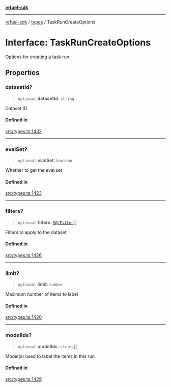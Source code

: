[**refuel-sdk**](../../README.md)

***

[refuel-sdk](../../modules.md) / [types](../README.md) / TaskRunCreateOptions

# Interface: TaskRunCreateOptions

Options for creating a task run

## Properties

### datasetId?

> `optional` **datasetId**: `string`

Dataset ID

#### Defined in

[src/types.ts:1432](https://github.com/refuel-ai/refuel-sdk/blob/240c3e68ab946b6c24b6f2eafb12779c24332cdb/src/types.ts#L1432)

***

### evalSet?

> `optional` **evalSet**: `boolean`

Whether to get the eval set

#### Defined in

[src/types.ts:1423](https://github.com/refuel-ai/refuel-sdk/blob/240c3e68ab946b6c24b6f2eafb12779c24332cdb/src/types.ts#L1423)

***

### filters?

> `optional` **filters**: [`SQLFilter`](SQLFilter.md)[]

Filters to apply to the dataset

#### Defined in

[src/types.ts:1426](https://github.com/refuel-ai/refuel-sdk/blob/240c3e68ab946b6c24b6f2eafb12779c24332cdb/src/types.ts#L1426)

***

### limit?

> `optional` **limit**: `number`

Maximum number of items to label

#### Defined in

[src/types.ts:1420](https://github.com/refuel-ai/refuel-sdk/blob/240c3e68ab946b6c24b6f2eafb12779c24332cdb/src/types.ts#L1420)

***

### modelIds?

> `optional` **modelIds**: `string`[]

Model(s) used to label the items in this run

#### Defined in

[src/types.ts:1429](https://github.com/refuel-ai/refuel-sdk/blob/240c3e68ab946b6c24b6f2eafb12779c24332cdb/src/types.ts#L1429)
